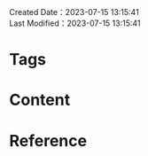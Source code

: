 Created Date：2023-07-15 13:15:41  
Last Modified：2023-07-15 13:15:41

# Tags

# Content

# Reference
